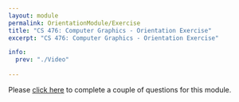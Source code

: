```yaml
---
layout: module
permalink: OrientationModule/Exercise
title: "CS 476: Computer Graphics - Orientation Exercise"
excerpt: "CS 476: Computer Graphics - Orientation Exercise"

info:
  prev: "./Video"
  
---
```


Please <a href = "https://ursinus.instructure.com/courses/14942/quizzes/20382" target="_blank">click here</a> to complete a couple of questions for this module.
